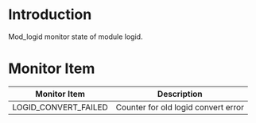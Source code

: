 # Introduction

Mod_logid monitor state of module logid.

# Monitor Item

| Monitor Item         | Description                         |
| -------------------- | ----------------------------------- |
| LOGID_CONVERT_FAILED | Counter for old logid convert error |

